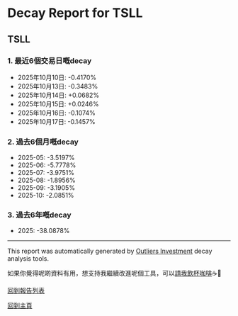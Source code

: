 # Decay Report for TSLL

## TSLL

### 1. 最近6個交易日嘅decay

- 2025年10月10日: -0.4170%
- 2025年10月13日: -0.3483%
- 2025年10月14日: +0.0682%
- 2025年10月15日: +0.0246%
- 2025年10月16日: -0.1074%
- 2025年10月17日: -0.1457%

### 2. 過去6個月嘅decay

- 2025-05: -3.5197%
- 2025-06: -5.7778%
- 2025-07: -3.9751%
- 2025-08: -1.8956%
- 2025-09: -3.1905%
- 2025-10: -2.0851%

### 3. 過去6年嘅decay

- 2025: -38.0878%

------------------------------
This report was automatically generated by [Outliers Investment](https://outliersecon.github.io/Outliers-Investment/) decay analysis tools.

如果你覺得呢啲資料有用，想支持我繼續改進呢個工具，可以[請我飲杯咖啡](https://buymeacoffee.com/outliersecon)☕🙏

[回到報告列表](https://outliersecon.github.io/Outliers-Investment/reports/reports_public)

[回到主頁](https://outliersecon.github.io/Outliers-Investment/)